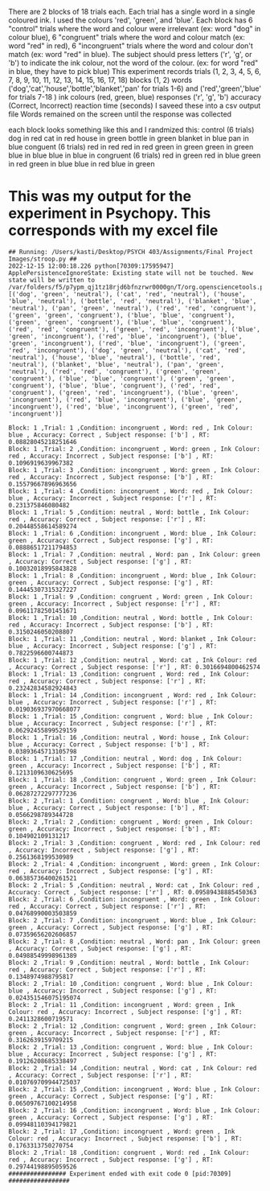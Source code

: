 There are 2 blocks of 18 trials each. 
Each trial has a single word in a single coloured ink. 
I used the colours 'red', 'green', and 'blue'. 
Each block has 
    6 "control" trials where the word and colour were irrelevant (ex: word "dog" in colour blue), 
    6 "congruent" trials where the word and colour match (ex: word "red" in red), 
    6 "incongruent" trials where the word and colour don't match (ex: word "red" in blue).
The subject should press letters ('r', 'g', or 'b') to indicate the ink colour, not the word of the colour. (ex: for word "red" in blue, they have to pick blue) 
This experiment records 
    trials             (1, 2, 3, 4, 5, 6, 7, 8, 9, 10, 11, 12, 13, 14, 15, 16, 17, 18)
    blocks             (1, 2)
    words              ('dog','cat','house','bottle','blanket','pan' for trials 1-6) and ('red','green','blue' for trials 7-18 )
    ink colours        (red, green, blue)
    responses          ('r', 'g', 'b')
    accuracy          (Correct, Incorrect)
    reaction time     (seconds)
I saveed these into a csv output file
Words remained on the screen until the response was collected

each block looks something like this and I randmized this:
control (6 trials)
    dog in red
    cat in red
    house in green 
    bottle in green
    blanket in blue
    pan in blue
conguent (6 trials)
    red in red
    red in red
    green in green 
    green in green
    blue in blue
    blue in blue
in congruent (6 trials)
    red in green
    red in blue
    green in red 
    green in blue
    blue in red
    blue in green






# This was my output for the experiment in Psychopy. This corresponds with my excel file

```
## Running: /Users/kasti/Desktop/PSYCH 403/Assignments/Final Project Images/stroop.py ##
2022-12-15 12:00:18.226 python[70309:17595947] ApplePersistenceIgnoreState: Existing state will not be touched. New state will be written to /var/folders/f5/p7ypm_qj1tz18rjd6bfnzrwr0000gn/T/org.opensciencetools.psychopy.savedState
[('dog', 'green', 'neutral'), ('cat', 'red', 'neutral'), ('house', 'blue', 'neutral'), ('bottle', 'red', 'neutral'), ('blanket', 'blue', 'neutral'), ('pan', 'green', 'neutral'), ('red', 'red', 'congruent'), ('green', 'green', 'congruent'), ('blue', 'blue', 'congruent'), ('green', 'green', 'congruent'), ('blue', 'blue', 'congruent'), ('red', 'red', 'congruent'), ('green', 'red', 'incongruent'), ('blue', 'green', 'incongruent'), ('red', 'blue', 'incongruent'), ('blue', 'green', 'incongruent'), ('red', 'blue', 'incongruent'), ('green', 'red', 'incongruent'), ('dog', 'green', 'neutral'), ('cat', 'red', 'neutral'), ('house', 'blue', 'neutral'), ('bottle', 'red', 'neutral'), ('blanket', 'blue', 'neutral'), ('pan', 'green', 'neutral'), ('red', 'red', 'congruent'), ('green', 'green', 'congruent'), ('blue', 'blue', 'congruent'), ('green', 'green', 'congruent'), ('blue', 'blue', 'congruent'), ('red', 'red', 'congruent'), ('green', 'red', 'incongruent'), ('blue', 'green', 'incongruent'), ('red', 'blue', 'incongruent'), ('blue', 'green', 'incongruent'), ('red', 'blue', 'incongruent'), ('green', 'red', 'incongruent')]

Block: 1 ,Trial: 1 ,Condition: incongruent , Word: red , Ink Colour: blue , Accuracy: Correct , Subject response: ['b'] , RT: 0.08828045218251646
Block: 1 ,Trial: 2 ,Condition: incongruent , Word: green , Ink Colour: red , Accuracy: Incorrect , Subject response: ['b'] , RT: 0.1096919639967382
Block: 1 ,Trial: 3 ,Condition: incongruent , Word: green , Ink Colour: red , Accuracy: Incorrect , Subject response: ['b'] , RT: 0.15579667896963656
Block: 1 ,Trial: 4 ,Condition: incongruent , Word: red , Ink Colour: blue , Accuracy: Incorrect , Subject response: ['r'] , RT: 0.231375846080482
Block: 1 ,Trial: 5 ,Condition: neutral , Word: bottle , Ink Colour: red , Accuracy: Correct , Subject response: ['r'] , RT: 0.20448558614589274
Block: 1 ,Trial: 6 ,Condition: incongruent , Word: blue , Ink Colour: green , Accuracy: Correct , Subject response: ['g'] , RT: 0.08886517211794853
Block: 1 ,Trial: 7 ,Condition: neutral , Word: pan , Ink Colour: green , Accuracy: Correct , Subject response: ['g'] , RT: 0.10032018995843828
Block: 1 ,Trial: 8 ,Condition: incongruent , Word: blue , Ink Colour: green , Accuracy: Correct , Subject response: ['g'] , RT: 0.14445307315327227
Block: 1 ,Trial: 9 ,Condition: congruent , Word: green , Ink Colour: green , Accuracy: Incorrect , Subject response: ['r'] , RT: 0.09611782501451671
Block: 1 ,Trial: 10 ,Condition: neutral , Word: bottle , Ink Colour: red , Accuracy: Incorrect , Subject response: ['b'] , RT: 0.3150246050208807
Block: 1 ,Trial: 11 ,Condition: neutral , Word: blanket , Ink Colour: blue , Accuracy: Incorrect , Subject response: ['g'] , RT: 0.7822596600744873
Block: 1 ,Trial: 12 ,Condition: neutral , Word: cat , Ink Colour: red , Accuracy: Correct , Subject response: ['r'] , RT: 0.3016694800462574
Block: 1 ,Trial: 13 ,Condition: congruent , Word: red , Ink Colour: red , Accuracy: Correct , Subject response: ['r'] , RT: 0.23242834582924843
Block: 1 ,Trial: 14 ,Condition: incongruent , Word: red , Ink Colour: blue , Accuracy: Incorrect , Subject response: ['r'] , RT: 0.019036937970668077
Block: 1 ,Trial: 15 ,Condition: congruent , Word: blue , Ink Colour: blue , Accuracy: Incorrect , Subject response: ['r'] , RT: 0.06292455899529159
Block: 1 ,Trial: 16 ,Condition: neutral , Word: house , Ink Colour: blue , Accuracy: Correct , Subject response: ['b'] , RT: 0.03893645713105798
Block: 1 ,Trial: 17 ,Condition: neutral , Word: dog , Ink Colour: green , Accuracy: Incorrect , Subject response: ['b'] , RT: 0.1213109630625695
Block: 1 ,Trial: 18 ,Condition: congruent , Word: green , Ink Colour: green , Accuracy: Incorrect , Subject response: ['b'] , RT: 0.06287272297777236
Block: 2 ,Trial: 1 ,Condition: congruent , Word: blue , Ink Colour: blue , Accuracy: Correct , Subject response: ['b'] , RT: 0.0566298789344728
Block: 2 ,Trial: 2 ,Condition: congruent , Word: green , Ink Colour: green , Accuracy: Incorrect , Subject response: ['b'] , RT: 0.104902109131217
Block: 2 ,Trial: 3 ,Condition: congruent , Word: red , Ink Colour: red , Accuracy: Incorrect , Subject response: ['g'] , RT: 0.2561368199530989
Block: 2 ,Trial: 4 ,Condition: incongruent , Word: green , Ink Colour: red , Accuracy: Incorrect , Subject response: ['g'] , RT: 0.06385736400261521
Block: 2 ,Trial: 5 ,Condition: neutral , Word: cat , Ink Colour: red , Accuracy: Correct , Subject response: ['r'] , RT: 0.09589438885450363
Block: 2 ,Trial: 6 ,Condition: incongruent , Word: green , Ink Colour: red , Accuracy: Correct , Subject response: ['r'] , RT: 0.04768990003503859
Block: 2 ,Trial: 7 ,Condition: incongruent , Word: blue , Ink Colour: green , Accuracy: Correct , Subject response: ['g'] , RT: 0.07359656202606857
Block: 2 ,Trial: 8 ,Condition: neutral , Word: pan , Ink Colour: green , Accuracy: Correct , Subject response: ['g'] , RT: 0.04988549998961389
Block: 2 ,Trial: 9 ,Condition: neutral , Word: bottle , Ink Colour: red , Accuracy: Correct , Subject response: ['r'] , RT: 0.1348974988795817
Block: 2 ,Trial: 10 ,Condition: congruent , Word: blue , Ink Colour: blue , Accuracy: Incorrect , Subject response: ['g'] , RT: 0.024351546075195074
Block: 2 ,Trial: 11 ,Condition: incongruent , Word: green , Ink Colour: red , Accuracy: Incorrect , Subject response: ['g'] , RT: 0.2411328600719571
Block: 2 ,Trial: 12 ,Condition: congruent , Word: green , Ink Colour: green , Accuracy: Incorrect , Subject response: ['r'] , RT: 0.3162639159709215
Block: 2 ,Trial: 13 ,Condition: congruent , Word: blue , Ink Colour: blue , Accuracy: Incorrect , Subject response: ['g'] , RT: 0.19126208685338497
Block: 2 ,Trial: 14 ,Condition: neutral , Word: cat , Ink Colour: red , Accuracy: Correct , Subject response: ['r'] , RT: 0.010769709944725037
Block: 2 ,Trial: 15 ,Condition: incongruent , Word: blue , Ink Colour: green , Accuracy: Correct , Subject response: ['g'] , RT: 0.06509767100214958
Block: 2 ,Trial: 16 ,Condition: incongruent , Word: blue , Ink Colour: green , Accuracy: Correct , Subject response: ['g'] , RT: 0.09948110394179821
Block: 2 ,Trial: 17 ,Condition: incongruent , Word: green , Ink Colour: red , Accuracy: Incorrect , Subject response: ['b'] , RT: 0.1763313750270754
Block: 2 ,Trial: 18 ,Condition: congruent , Word: red , Ink Colour: red , Accuracy: Incorrect , Subject response: ['g'] , RT: 0.29744198895059526
################ Experiment ended with exit code 0 [pid:70309] #################
```
